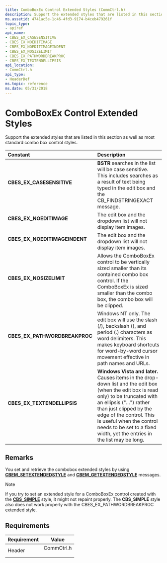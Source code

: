 ```yaml
---
title: ComboBoxEx Control Extended Styles (CommCtrl.h)
description: Support the extended styles that are listed in this section as well as most standard combo box control styles.
ms.assetid: 4741ac5e-1c46-4fd3-9174-b4ceb479261f
topic_type:
- apiref
api_name:
- CBES_EX_CASESENSITIVE
- CBES_EX_NOEDITIMAGE
- CBES_EX_NOEDITIMAGEINDENT
- CBES_EX_NOSIZELIMIT
- CBES_EX_PATHWORDBREAKPROC
- CBES_EX_TEXTENDELLIPSIS
api_location:
- CommCtrl.h
api_type:
- HeaderDef
ms.topic: reference
ms.date: 05/31/2018
---
```


# ComboBoxEx Control Extended Styles

Support the extended styles that are listed in this section as well as most standard combo box control styles.



| Constant                                                                                                                                                                                           | Description                                                                                                                                                                                                                                                                                                                           |
|:---------------------------------------------------------------------------------------------------------------------------------------------------------------------------------------------------|:--------------------------------------------------------------------------------------------------------------------------------------------------------------------------------------------------------------------------------------------------------------------------------------------------------------------------------------|
| <span id="CBES_EX_CASESENSITIVE"></span><span id="cbes_ex_casesensitive"></span><dl> <dt>**CBES\_EX\_CASESENSITIVE**</dt> </dl>             | **BSTR** searches in the list will be case sensitive. This includes searches as a result of text being typed in the edit box and the CB\_FINDSTRINGEXACT message.<br/>                                                                                                                                                          |
| <span id="CBES_EX_NOEDITIMAGE"></span><span id="cbes_ex_noeditimage"></span><dl> <dt>**CBES\_EX\_NOEDITIMAGE**</dt> </dl>                   | The edit box and the dropdown list will not display item images. <br/>                                                                                                                                                                                                                                                          |
| <span id="CBES_EX_NOEDITIMAGEINDENT"></span><span id="cbes_ex_noeditimageindent"></span><dl> <dt>**CBES\_EX\_NOEDITIMAGEINDENT**</dt> </dl> | The edit box and the dropdown list will not display item images. <br/>                                                                                                                                                                                                                                                          |
| <span id="CBES_EX_NOSIZELIMIT"></span><span id="cbes_ex_nosizelimit"></span><dl> <dt>**CBES\_EX\_NOSIZELIMIT**</dt> </dl>                   | Allows the ComboBoxEx control to be vertically sized smaller than its contained combo box control. If the ComboBoxEx is sized smaller than the combo box, the combo box will be clipped. <br/>                                                                                                                                  |
| <span id="CBES_EX_PATHWORDBREAKPROC"></span><span id="cbes_ex_pathwordbreakproc"></span><dl> <dt>**CBES\_EX\_PATHWORDBREAKPROC**</dt> </dl> | Windows NT only. The edit box will use the slash (/), backslash (\), and period (.) characters as word delimiters. This makes keyboard shortcuts for word-by-word cursor movement effective in path names and URLs.<br/>                                                                                                       |
| <span id="CBES_EX_TEXTENDELLIPSIS"></span><span id="cbes_ex_textendellipsis"></span><dl> <dt>**CBES\_EX\_TEXTENDELLIPSIS**</dt> </dl>       | **Windows Vista and later.** Causes items in the drop-down list and the edit box (when the edit box is read only) to be truncated with an ellipsis ("...") rather than just clipped by the edge of the control. This is useful when the control needs to be set to a fixed width, yet the entries in the list may be long.<br/> |



## Remarks

You set and retrieve the combobox extended styles by using [**CBEM\_SETEXTENDEDSTYLE**](cbem-setextendedstyle.md) and [**CBEM\_GETEXTENDEDSTYLE**](cbem-getextendedstyle.md) messages.

> [!Note]  
> If you try to set an extended style for a ComboBoxEx control created with the [**CBS\_SIMPLE**](combo-box-styles.md) style, it might not repaint properly. The **CBS\_SIMPLE** style also does not work properly with the CBES\_EX\_PATHWORDBREAKPROC extended style.

 

## Requirements



| Requirement | Value |
|-------------------|---------------------------------------------------------------------------------------|
| Header<br/> | <dl> <dt>CommCtrl.h</dt> </dl> |



 

 





